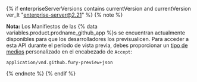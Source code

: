 {% if enterpriseServerVersions contains currentVersion and currentVersion ver_lt "enterprise-server@2.21" %}
{% note %}

**Nota:** Los Manifiestos de las {% data variables.product.prodname_github_app %}s se encuentran actualmente disponibles para que los desarrolladores los previsualicen. Para acceder a esta API durante el periodo de vista previa, debes proporcionar un [tipo de medios](/rest/overview/media-types) personalizado en el encabezado de `Accept`:

```
application/vnd.github.fury-preview+json
```

{% endnote %}
{% endif %}

